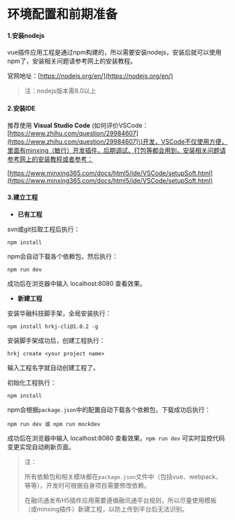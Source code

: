 # 环境配置和前期准备

#### 1.安装nodejs

vue插件应用工程是通过npm构建的，所以需要安装nodejs，安装后就可以使用npm了，安装相关问题请参考网上的安装教程。

官网地址：[https://nodejs.org/en/](https://nodejs.org/en/)

> 注：nodejs版本需8.0以上

#### 2.安装IDE

推荐使用 **Visual Studio Code** \(如何评价VSCode：[https://www.zhihu.com/question/29984607](https://www.zhihu.com/question/29984607)\)开发，VSCode不仅使用方便，里面有minxing（敏行）开发插件，后期调试、打包等都会用到，安装相关问题请参考网上的安装教程或者参考：

[https://www.minxing365.com/docs/html5/ide/VSCode/setupSoft.html](https://www.minxing365.com/docs/html5/ide/VSCode/setupSoft.html)

#### 3.建立工程

* **已有工程**

svn或git拉取工程后执行：

```
npm install
```

npm会自动下载各个依赖包，然后执行：

```
npm run dev
```

成功后在浏览器中输入 localhost:8080 查看效果。

* **新建工程**

安装华融科技脚手架，全局安装执行：

```
npm install hrkj-cli@1.0.2 -g
```

安装脚手架成功后，创建工程执行：

```
hrkj create <your project name>
```

输入工程名字就自动创建工程了。

初始化工程执行：

```
npm install
```

npm会根据`package.json`中的配置自动下载各个依赖包，下载成功后执行：

```
npm run dev 或 npm run mockdev
```

成功后在浏览器中输入 localhost:8080 查看效果。`npm run dev` 可实时监控代码变更实现自动刷新页面。

> 注：
>
> 所有依赖包和相关模块都在`package.json`文件中（包括vue、webpack、等等），开发时可根据自身项目需要修改依赖。
>
> 在融讯通发布H5插件应用需要遵循融讯通平台规则，所以尽量使用模板（或minxing插件）新建工程，以防上传到平台后无法识别。
